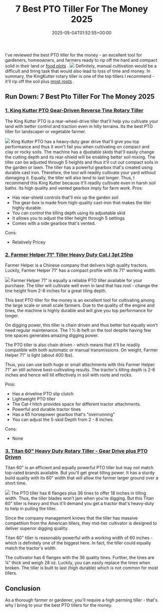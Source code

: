 ﻿---
layout: post
title: 7 Best PTO Tiller For The Money 2025
date: '2025-05-04T01:52:55+00:00'
categories:
- Tillers
tags: []
slug: /best-pto-tiller-for-the-money/
lastmod: 2025-05-07T12:21:25+03:00
---

I've reviewed the best PTO tiller for the money - an excellent tool for gardeners, homeowners, and farmers ready to rip off the hard and compact solid in their land or
[food plots](https://pestpolicy.com/best-tiller-for-food-plots/)
.
![](/assets/img/12/Pest-Control.jpg)
Definitely, manual cultivation would be a difficult and tiring task that would also lead to loss of time and money.
In summary, the KingKutter rotary tiller is one of the top tillers I recommend - it'll rip off the soil plus
[most roots](https://pestpolicy.com/best-tiller-for-roots/)
.
## Run Down: 7 Best Pto Tiller For The Money 2025
### [1. King Kutter PTO Gear-Driven Reverse Tine Rotary Tiller](https://www.amazon.com/dp/B000N4UZ80/?tag=p-policy-20)
The
King Kutter PTO is a rear-wheel-drive tiller that'll help you cultivate your land with better control and traction even in hilly terrains.
Its the best PTO tiller for landscaper or vegetable farmer.

![](/assets/img/e/ir)
King Kutter PTO has a heavy-duty gear drive that'll give you top performance and thus it won't fail you when cultivating on compact and clay or rocky soils.
The machine has a
djustable skids that'll easily change the cutting depth and its rear-shield will be enabling better soil mixing. The tiller can be adjusted through 5 heights and thus it'll cut out compact soils in the garden or lawn.
The tiller has a powerful gearbox that's created using durable cast iron. Therefore, the tool will readily cultivate your yard without damaging it. Equally, the tiller will also tend to last longer.
Thus, I recommend this King Kutter because it'll readily cultivate even in harsh soil baths. Its high quality and vented gearbox imply for farm work.
Pros:
- Has rear-shield controls that'll mix up the garden soil
- The gear-box is made from high-quality cast-iron that makes the tiler highly durable.
- You can control the tilling depth using its adjustable skid
- It allows you to adjust the tiller height through 5 settings
- Comes with a side gearbox that's vented.

Cons:
- Relatively Pricey

### [2. Farmer Helper 71" Tiller Heavy Duty Cat.I 3pt 25hp](https://www.amazon.com/dp/B01N2JO41I/?tag=p-policy-20)
Farmer Helper is a Chinese company that delivers high quality tractors. Luckily, Farmer Helper 71" has a compact profile with its 71" working width.

![](/assets/img/e/ir)
Farmer Helper 71" is equally a reliable PTO tiller available for your purchase. The tiller will cultivate well even in land that has root - change the tine height from 2-8 inches for a great tiling depth.

This best PTO tiller for the money is an excellent tool for cultivating among the large scale or small scale farmers. Due to the quality of the engine and tines, the machine is highly durable and will give you top performance for longer.

On digging power, this tiller is chain driven and thus better but equally won't need regular maintenance. The 1 ⅓ lb heft on the tool despite having few tine spaces generates amazing digging power.

The PTO tiller is also chain driven - which means that it'll be readily compatible with both automatic or manual transmissions. On weight, Farmer Helper 71" is light (about 400 lbs).

Thus, you can use both huge or small attachments with this Farmer Helper 71" an still achieve best-cultivating results. The tractor's tilling depth is 2-6 inches and hence will till effectively in soil with roots and rocks.

Pros:
- Has a driveline PTO slip clutch
- Lightweight PTO tiller
- The Cat-I hitch provides space for different tractor attachments.
- Powerful and durable tractor tines
- Has a 65 horsepower gearbox that's "overrunning"
- You can adjust the 5-skid Depth from 2 - 8 inches.

Cons:
- None

### [3. Titan 60" Heavy Duty Rotary Tiller - Gear Drive plus PTO Driven](https://www.amazon.com/dp/B07DVQ1FZ5/?tag=p-policy-20)
Titan 60" is an efficient and equally powerful PTO tiller but may not match top-rated brands available. But you'll get great tilling power. It has a sturdy build quality with its 60” width that will allow the farmer larger ground over a short time.

![](/assets/img/e/ir)
The PTO tiller has 6 flanges plus 36 tines to offer 18 inches in tilling width. Thus, the tiller blades won't jam when you're digging. But this Titan 60" tiller is heavy and thus it'll demand you get a tractor that's heavy-duty to help in pulling the tiller.

Since the company management knows that the tiller has massive competition from the American tillers, they mid-tier cultivator is designed to deliver superior digging quality.

Titan 60" tiller is reasonably powerful with a working width of 60 inches - which is definitely one of the biggest here. In fact, the tiller could equally match the tractor's width.

The cultivator has 6 flanges with the 36 quality tines. Further, the tines are ¼” thick and weigh 28 oz. Luckily, you can easily replace the tines when broken. The tiller is built to last (high durable) which is not common for most tillers.
## Conclusion
As a thorough farmer or gardener, you'll require a high perming tiller - that's why I bring to your the best PTO tillers for the money.